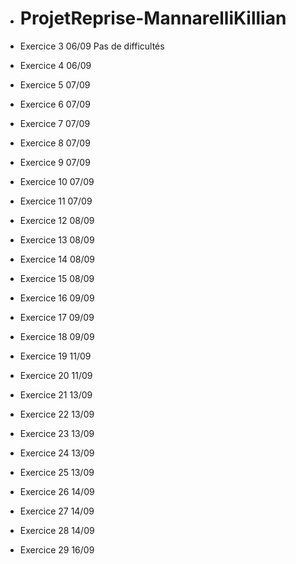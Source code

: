 - # ProjetReprise-MannarelliKillian

- Exercice 3 06/09
Pas de difficultés
- Exercice 4 06/09
- Exercice 5 07/09
- Exercice 6 07/09
- Exercice 7 07/09
- Exercice 8 07/09
- Exercice 9 07/09
- Exercice 10 07/09
- Exercice 11 07/09
- Exercice 12 08/09
- Exercice 13 08/09
- Exercice 14 08/09
- Exercice 15 08/09
- Exercice 16 09/09
- Exercice 17 09/09
- Exercice 18 09/09
- Exercice 19 11/09
- Exercice 20 11/09
- Exercice 21 13/09
- Exercice 22 13/09
- Exercice 23 13/09
- Exercice 24 13/09
- Exercice 25 13/09
- Exercice 26 14/09
- Exercice 27 14/09
- Exercice 28 14/09
- Exercice 29 16/09
